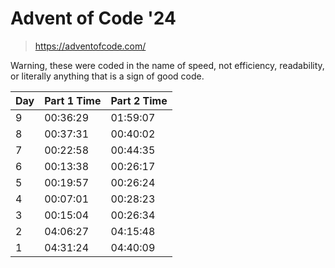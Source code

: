 # Advent of Code '24

> https://adventofcode.com/

Warning, these were coded in the name of speed, not efficiency, readability, or literally anything that is a sign of good code.

| Day | Part 1 Time | Part 2 Time |
| --- | ----------- | ----------- |
|  9  | 00:36:29    | 01:59:07    |
|  8  | 00:37:31    | 00:40:02    |
|  7  | 00:22:58    | 00:44:35    |
|  6  | 00:13:38    | 00:26:17    |
|  5  | 00:19:57    | 00:26:24    |
|  4  | 00:07:01    | 00:28:23    |
|  3  | 00:15:04    | 00:26:34    |
|  2  | 04:06:27    | 04:15:48    |
|  1  | 04:31:24    | 04:40:09    |
